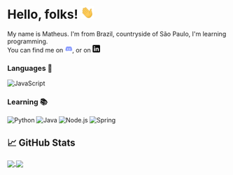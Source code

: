 
# Hello, folks! <img src="https://raw.githubusercontent.com/CrazyTos/CrazyTos/master/wave.gif" width="30px">

<p>
My name is Matheus. I'm from Brazil, countryside of São Paulo, I'm learning programming. <br>
You can find me on <a href="https://discord.com/users/140484514039332864" rel="nofollow"><img src="https://raw.githubusercontent.com/CrazyTos/CrazyTos/master/discord.png" alt="Discord" width="17px" style="paddin-top: 1000px;"></a>, or on <a href="https://www.linkedin.com/in/matheus-souza-290061134" rel="nofollow"><img src="https://raw.githubusercontent.com/CrazyTos/CrazyTos/master/linkedin.png" alt="Linkedin" width="17px"></a>
</p>

### Languages 🚀

![JavaScript](https://img.shields.io/badge/-JavaScript-000?&logo=JavaScript)

### Learning 📚

![Python](https://img.shields.io/badge/-Python-000?&logo=Python)
![Java](https://img.shields.io/badge/-Java-000?&logo=Java&logoColor=007396)
![Node.js](https://img.shields.io/badge/-Node.js-000?&logo=node.js)
![Spring](https://img.shields.io/badge/-Spring-000?&logo=Spring)

## &#x1f4c8; GitHub Stats

<div>
<a href="https://github.com/Ryulf/Ryulf">
<img align="center" src="https://github-readme-stats.vercel.app/api?username=Ryulf&show_icons=true&theme=dracula&include_all_commits=true&count_private=true"/>  
</a>
<a href="https://github.com/Ryulf/Ryulf">
<img align="center" src="https://github-readme-stats.vercel.app/api/top-langs/?username=Ryulf&layout=compact&langs_count=7&theme=dracula"/>
</a>
</div>

<!--
**Ryulf/Ryulf** is a ✨ _special_ ✨ repository because its `README.md` (this file) appears on your GitHub profile.

Here are some ideas to get you started:

- 🔭 I’m currently working on ...
- 🌱 I’m currently learning ...
- 👯 I’m looking to collaborate on ...
- 🤔 I’m looking for help with ...
- 💬 Ask me about ...
- 📫 How to reach me: ...
- 😄 Pronouns: ...
- ⚡ Fun fact: ...
-->
